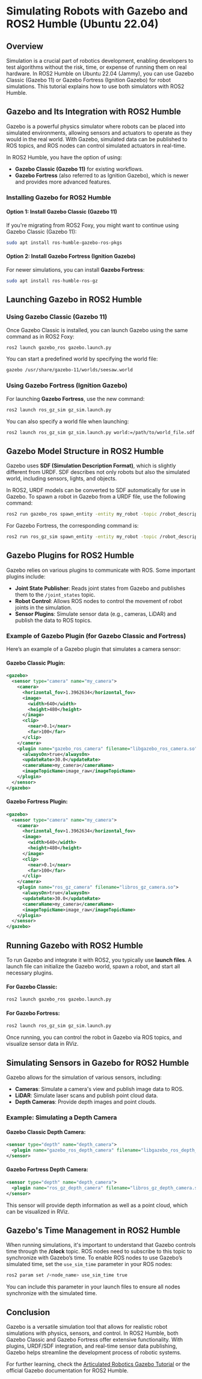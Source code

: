 
# Simulating Robots with Gazebo and ROS2 Humble (Ubuntu 22.04)

## Overview
Simulation is a crucial part of robotics development, enabling developers to test algorithms without the risk, time, or expense of running them on real hardware. In ROS2 Humble on Ubuntu 22.04 (Jammy), you can use Gazebo Classic (Gazebo 11) or Gazebo Fortress (Ignition Gazebo) for robot simulations. This tutorial explains how to use both simulators with ROS2 Humble.

## Gazebo and Its Integration with ROS2 Humble
Gazebo is a powerful physics simulator where robots can be placed into simulated environments, allowing sensors and actuators to operate as they would in the real world. With Gazebo, simulated data can be published to ROS topics, and ROS nodes can control simulated actuators in real-time.

In ROS2 Humble, you have the option of using:
- **Gazebo Classic (Gazebo 11)** for existing workflows.
- **Gazebo Fortress** (also referred to as Ignition Gazebo), which is newer and provides more advanced features.

### Installing Gazebo for ROS2 Humble

#### Option 1: Install Gazebo Classic (Gazebo 11)
If you're migrating from ROS2 Foxy, you might want to continue using Gazebo Classic (Gazebo 11):
```bash
sudo apt install ros-humble-gazebo-ros-pkgs
```

#### Option 2: Install Gazebo Fortress (Ignition Gazebo)
For newer simulations, you can install **Gazebo Fortress**:
```bash
sudo apt install ros-humble-ros-gz
```

## Launching Gazebo in ROS2 Humble

### Using Gazebo Classic (Gazebo 11)
Once Gazebo Classic is installed, you can launch Gazebo using the same command as in ROS2 Foxy:
```bash
ros2 launch gazebo_ros gazebo.launch.py
```
You can start a predefined world by specifying the world file:
```bash
gazebo /usr/share/gazebo-11/worlds/seesaw.world
```

### Using Gazebo Fortress (Ignition Gazebo)
For launching **Gazebo Fortress**, use the new command:
```bash
ros2 launch ros_gz_sim gz_sim.launch.py
```
You can also specify a world file when launching:
```bash
ros2 launch ros_gz_sim gz_sim.launch.py world:=/path/to/world_file.sdf
```

## Gazebo Model Structure in ROS2 Humble
Gazebo uses **SDF (Simulation Description Format)**, which is slightly different from URDF. SDF describes not only robots but also the simulated world, including sensors, lights, and objects.

In ROS2, URDF models can be converted to SDF automatically for use in Gazebo. To spawn a robot in Gazebo from a URDF file, use the following command:
```bash
ros2 run gazebo_ros spawn_entity -entity my_robot -topic /robot_description
```
For Gazebo Fortress, the corresponding command is:
```bash
ros2 run ros_gz_sim spawn_entity -entity my_robot -topic /robot_description
```

## Gazebo Plugins for ROS2 Humble
Gazebo relies on various plugins to communicate with ROS. Some important plugins include:
- **Joint State Publisher**: Reads joint states from Gazebo and publishes them to the `/joint_states` topic.
- **Robot Control**: Allows ROS nodes to control the movement of robot joints in the simulation.
- **Sensor Plugins**: Simulate sensor data (e.g., cameras, LiDAR) and publish the data to ROS topics.

### Example of Gazebo Plugin (for Gazebo Classic and Fortress)
Here’s an example of a Gazebo plugin that simulates a camera sensor:

#### Gazebo Classic Plugin:
```xml
<gazebo>
  <sensor type="camera" name="my_camera">
    <camera>
      <horizontal_fov>1.3962634</horizontal_fov>
      <image>
        <width>640</width>
        <height>480</height>
      </image>
      <clip>
        <near>0.1</near>
        <far>100</far>
      </clip>
    </camera>
    <plugin name="gazebo_ros_camera" filename="libgazebo_ros_camera.so">
      <alwaysOn>true</alwaysOn>
      <updateRate>30.0</updateRate>
      <cameraName>my_camera</cameraName>
      <imageTopicName>image_raw</imageTopicName>
    </plugin>
  </sensor>
</gazebo>
```

#### Gazebo Fortress Plugin:
```xml
<gazebo>
  <sensor type="camera" name="my_camera">
    <camera>
      <horizontal_fov>1.3962634</horizontal_fov>
      <image>
        <width>640</width>
        <height>480</height>
      </image>
      <clip>
        <near>0.1</near>
        <far>100</far>
      </clip>
    </camera>
    <plugin name="ros_gz_camera" filename="libros_gz_camera.so">
      <alwaysOn>true</alwaysOn>
      <updateRate>30.0</updateRate>
      <cameraName>my_camera</cameraName>
      <imageTopicName>image_raw</imageTopicName>
    </plugin>
  </sensor>
</gazebo>
```

## Running Gazebo with ROS2 Humble
To run Gazebo and integrate it with ROS2, you typically use **launch files**. A launch file can initialize the Gazebo world, spawn a robot, and start all necessary plugins.

#### For Gazebo Classic:
```bash
ros2 launch gazebo_ros gazebo.launch.py
```

#### For Gazebo Fortress:
```bash
ros2 launch ros_gz_sim gz_sim.launch.py
```

Once running, you can control the robot in Gazebo via ROS topics, and visualize sensor data in RViz.

## Simulating Sensors in Gazebo for ROS2 Humble
Gazebo allows for the simulation of various sensors, including:
- **Cameras**: Simulate a camera's view and publish image data to ROS.
- **LiDAR**: Simulate laser scans and publish point cloud data.
- **Depth Cameras**: Provide depth images and point clouds.

### Example: Simulating a Depth Camera
#### Gazebo Classic Depth Camera:
```xml
<sensor type="depth" name="depth_camera">
  <plugin name="gazebo_ros_depth_camera" filename="libgazebo_ros_depth_camera.so"/>
</sensor>
```

#### Gazebo Fortress Depth Camera:
```xml
<sensor type="depth" name="depth_camera">
  <plugin name="ros_gz_depth_camera" filename="libros_gz_depth_camera.so"/>
</sensor>
```

This sensor will provide depth information as well as a point cloud, which can be visualized in RViz.

## Gazebo's Time Management in ROS2 Humble
When running simulations, it's important to understand that Gazebo controls time through the **/clock** topic. ROS nodes need to subscribe to this topic to synchronize with Gazebo’s time. To enable ROS nodes to use Gazebo’s simulated time, set the `use_sim_time` parameter in your ROS nodes:

```bash
ros2 param set /<node_name> use_sim_time true
```

You can include this parameter in your launch files to ensure all nodes synchronize with the simulated time.

## Conclusion
Gazebo is a versatile simulation tool that allows for realistic robot simulations with physics, sensors, and control. In ROS2 Humble, both Gazebo Classic and Gazebo Fortress offer extensive functionality. With plugins, URDF/SDF integration, and real-time sensor data publishing, Gazebo helps streamline the development process of robotic systems.

For further learning, check the [Articulated Robotics Gazebo Tutorial](https://articulatedrobotics.xyz/tutorials/ready-for-ros/gazebo/) or the official Gazebo documentation for ROS2 Humble.

